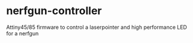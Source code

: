 # nerfgun-controller
Attiny45/85 firmware to control a laserpointer and high performance LED for a nerfgun
